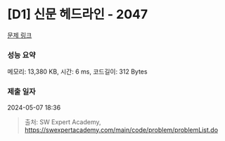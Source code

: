 # [D1] 신문 헤드라인 - 2047 

[문제 링크](https://swexpertacademy.com/main/code/problem/problemDetail.do?contestProbId=AV5QKsLaAy0DFAUq) 

### 성능 요약

메모리: 13,380 KB, 시간: 6 ms, 코드길이: 312 Bytes

### 제출 일자

2024-05-07 18:36



> 출처: SW Expert Academy, https://swexpertacademy.com/main/code/problem/problemList.do